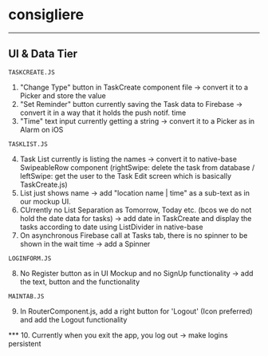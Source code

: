 # consigliere

---------------------
  UI & Data Tier
---------------------

    TASKCREATE.JS    
  1. "Change Type" button in TaskCreate component file -> convert it to a Picker and store the value
  2. "Set Reminder" button currently saving the Task data to Firebase -> convert it in a way that it holds the push notif. time
  3. "Time" text input currently getting a string -> convert it to a Picker as in Alarm on iOS
  
    TASKLIST.JS
  4. Task List currently is listing the names -> convert it to native-base SwipeableRow component (rightSwipe: delete the task from database / leftSwipe: get the user to the Task Edit screen which is basically TaskCreate.js)
  5. List just shows name -> add "location name | time" as a sub-text as in our mockup UI.
  6. CUrrently no List Separation as Tomorrow, Today etc. (bcos we do not hold the date data for tasks) -> add date in TaskCreate and display the tasks according to date using ListDivider in native-base
  7. On asynchronous Firebase call at Tasks tab, there is no spinner to be shown in the wait time -> add a Spinner
  
    LOGINFORM.JS
  8. No Register button as in UI Mockup and no SignUp functionality -> add the text, button and the functionality
  
    MAINTAB.JS
  9. In RouterComponent.js, add a right button for 'Logout' (Icon preferred) and add the Logout functionality
  
  
 *** 10. Currently when you exit the app, you log out -> make logins persistent

